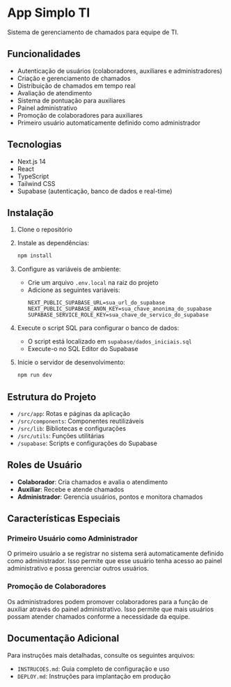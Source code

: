 # App Simplo TI

Sistema de gerenciamento de chamados para equipe de TI.

## Funcionalidades

- Autenticação de usuários (colaboradores, auxiliares e administradores)
- Criação e gerenciamento de chamados
- Distribuição de chamados em tempo real
- Avaliação de atendimento
- Sistema de pontuação para auxiliares
- Painel administrativo
- Promoção de colaboradores para auxiliares
- Primeiro usuário automaticamente definido como administrador

## Tecnologias

- Next.js 14
- React
- TypeScript
- Tailwind CSS
- Supabase (autenticação, banco de dados e real-time)

## Instalação

1. Clone o repositório
2. Instale as dependências:
   ```bash
   npm install
   ```
3. Configure as variáveis de ambiente:
   - Crie um arquivo `.env.local` na raiz do projeto
   - Adicione as seguintes variáveis:
     ```
     NEXT_PUBLIC_SUPABASE_URL=sua_url_do_supabase
     NEXT_PUBLIC_SUPABASE_ANON_KEY=sua_chave_anonima_do_supabase
     SUPABASE_SERVICE_ROLE_KEY=sua_chave_de_servico_do_supabase
     ```

4. Execute o script SQL para configurar o banco de dados:
   - O script está localizado em `supabase/dados_iniciais.sql`
   - Execute-o no SQL Editor do Supabase

5. Inicie o servidor de desenvolvimento:
   ```bash
   npm run dev
   ```

## Estrutura do Projeto

- `/src/app`: Rotas e páginas da aplicação
- `/src/components`: Componentes reutilizáveis
- `/src/lib`: Bibliotecas e configurações
- `/src/utils`: Funções utilitárias
- `/supabase`: Scripts e configurações do Supabase

## Roles de Usuário

- **Colaborador**: Cria chamados e avalia o atendimento
- **Auxiliar**: Recebe e atende chamados
- **Administrador**: Gerencia usuários, pontos e monitora chamados

## Características Especiais

### Primeiro Usuário como Administrador

O primeiro usuário a se registrar no sistema será automaticamente definido como administrador. Isso permite que esse usuário tenha acesso ao painel administrativo e possa gerenciar outros usuários.

### Promoção de Colaboradores

Os administradores podem promover colaboradores para a função de auxiliar através do painel administrativo. Isso permite que mais usuários possam atender chamados conforme a necessidade da equipe.

## Documentação Adicional

Para instruções mais detalhadas, consulte os seguintes arquivos:

- `INSTRUCOES.md`: Guia completo de configuração e uso
- `DEPLOY.md`: Instruções para implantação em produção 